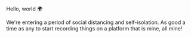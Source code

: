 Hello, world 🌍

We're entering a period of social distancing and self-isolation. As good a time
as any to start recording things on a platform that is mine, all mine!
